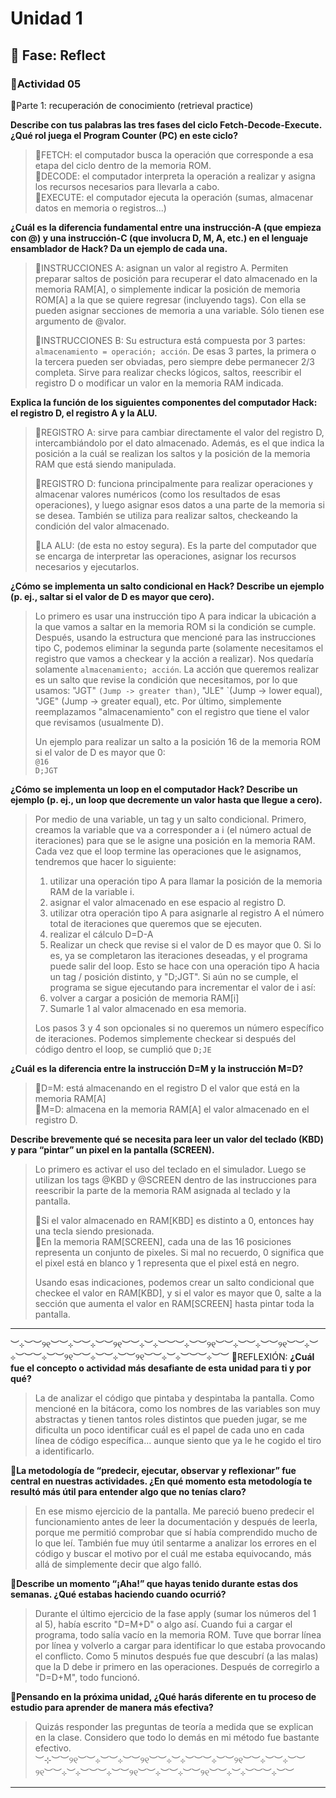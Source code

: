 # Unidad 1

## 🤔 Fase: Reflect
### 📝**Actividad 05**
🌱Parte 1: recuperación de conocimiento (retrieval practice)

**Describe con tus palabras las tres fases del ciclo Fetch-Decode-Execute. ¿Qué rol juega el Program Counter (PC) en este ciclo?**  
>🍃FETCH: el computador busca la operación que corresponde a esa etapa del ciclo dentro de la memoria ROM.  
>🍂DECODE: el computador interpreta la operación a realizar y asigna los recursos necesarios para llevarla a cabo.  
>🍁EXECUTE: el computador ejecuta la operación (sumas, almacenar datos en memoria o registros...)  
  
**¿Cuál es la diferencia fundamental entre una instrucción-A (que empieza con @) y una instrucción-C (que involucra D, M, A, etc.) en el lenguaje ensamblador de Hack? Da un ejemplo de cada una.**
>🍃INSTRUCCIONES A: asignan un valor al registro A. Permiten preparar saltos de posición para recuperar el dato almacenado en la memoria RAM[A], o simplemente indicar la posición de memoria ROM[A] a la que se quiere regresar (incluyendo tags). Con ella se pueden asignar secciones de memoria a una variable. Sólo tienen ese argumento de @valor.
>
>🍂INSTRUCCIONES B: Su estructura está compuesta por 3 partes: `almacenamiento = operación; acción`. De esas 3 partes, la primera o la tercera pueden ser obviadas, pero siempre debe permanecer 2/3 completa. Sirve para realizar checks lógicos, saltos, reescribir el registro D o modificar un valor en la memoria RAM indicada.  
  
**Explica la función de los siguientes componentes del computador Hack: el registro D, el registro A y la ALU.**  
>🍃REGISTRO A: sirve para cambiar directamente el valor del registro D, intercambiándolo por el dato almacenado. Además, es el que indica la posición a la cuál se realizan los saltos y la posición de la memoria RAM que está siendo manipulada.
>
>🍂REGISTRO D: funciona principalmente para realizar operaciones y almacenar valores numéricos (como los resultados de esas operaciones), y luego asignar esos datos a una parte de la memoria si se desea. También se utiliza para realizar saltos, checkeando la condición del valor almacenado. 
>
>🍁LA ALU: (de esta no estoy segura). Es la parte del computador que se encarga de interpretar las operaciones, asignar los recursos necesarios y ejecutarlos. 

**¿Cómo se implementa un salto condicional en Hack? Describe un ejemplo (p. ej., saltar si el valor de D es mayor que cero).**
> Lo primero es usar una instrucción tipo A para indicar la ubicación a la que vamos a saltar en la memoria ROM si la condición se cumple. Después, usando la estructura que mencioné para las instrucciones tipo C, podemos eliminar la segunda parte (solamente necesitamos el registro que vamos a checkear y la acción a realizar). Nos quedaría solamente `almacenamiento; acción`. La acción que queremos realizar es un salto que revise la condición que necesitamos, por lo que usamos: "JGT" `(Jump -> greater than)`, "JLE" `(Jump -> lower equal), "JGE" (Jump -> greater equal), etc. Por último, simplemente reemplazamos "almacenamiento" con el registro que tiene el valor que revisamos (usualmente D).
>
> Un ejemplo para realizar un salto a la posición 16 de la memoria ROM si el valor de D es mayor que 0:  
> `@16`  
> `D;JGT`    

**¿Cómo se implementa un loop en el computador Hack? Describe un ejemplo (p. ej., un loop que decremente un valor hasta que llegue a cero).**
> Por medio de una variable, un tag y un salto condicional. Primero, creamos la variable que va a corresponder a i (el número actual de iteraciones) para que se le asigne una posición en la memoria RAM. Cada vez que el loop termine las operaciones que le asignamos, tendremos que hacer lo siguiente:
> 1. utilizar una operación tipo A para llamar la posición de la memoria RAM de la variable i.
> 2. asignar el valor almacenado en ese espacio al registro D.
> 3. utilizar otra operación tipo A para asignarle al registro A el número total de iteraciones que queremos que se ejecuten.
> 4. realizar el cálculo D=D-A
> 5. Realizar un check que revise si el valor de D es mayor que 0. Si lo es, ya se completaron las iteraciones deseadas, y el programa puede salir del loop. Esto se hace con una operación tipo A hacia un tag / posición distinto, y "D;JGT". Si aún no se cumple, el programa se sigue ejecutando para incrementar el valor de i así:
> 6. volver a cargar a posición de memoria RAM[i]
> 7. Sumarle 1 al valor almacenado en esa memoria.
>
> Los pasos 3 y 4 son opcionales si no queremos un número específico de iteraciones. Podemos simplemente checkear si después del código dentro el loop, se cumplió que `D;JE`

**¿Cuál es la diferencia entre la instrucción D=M y la instrucción M=D?**
> 🍃D=M: está almacenando en el registro D el valor que está en la memoria RAM[A]  
> 🍂M=D: almacena en la memoria RAM[A] el valor almacenado en el registro D.  

**Describe brevemente qué se necesita para leer un valor del teclado (KBD) y para “pintar” un pixel en la pantalla (SCREEN).**  
> Lo primero es activar el uso del teclado en el simulador. Luego se utilizan los tags @KBD y @SCREEN dentro de las instrucciones para reescribir la parte de la memoria RAM asignada al teclado y la pantalla.
>    
> 🍃Si el valor almacenado en RAM[KBD] es distinto a 0, entonces hay una tecla siendo presionada.  
> 🍂En la memoria RAM[SCREEN], cada una de las 16 posiciones representa un conjunto de pixeles. Si mal no recuerdo, 0 significa que el pixel está en blanco y 1 representa que el pixel está en negro.
>   
> Usando esas indicaciones, podemos crear un salto condicional que checkee el valor en RAM[KBD], y si el valor es mayor que 0, salte a la sección que aumenta el valor en RAM[SCREEN] hasta pintar toda la pantalla.  
___
︶⊹︶︶୨୧︶︶⊹︶︶⊹︶︶୨୧︶︶⊹︶⊹︶︶︶⊹︶︶୨୧︶︶⊹︶︶⊹︶︶୨୧︶︶⊹︶⊹︶︶︶⊹︶︶୨୧︶︶⊹︶︶⊹︶︶୨୧︶︶⊹︶⊹︶︶︶⊹︶︶
🌱REFLEXIÓN: **¿Cuál fue el concepto o actividad más desafiante de esta unidad para ti y por qué?**
> La de analizar el código que pintaba y despintaba la pantalla. Como mencioné en la bitácora, como los nombres de las variables son muy abstractas y tienen tantos roles distintos que pueden jugar, se me dificulta un poco identificar cuál es el papel de cada uno en cada línea de código específica... aunque siento que ya le he cogido el tiro a identificarlo.   

🌿**La metodología de “predecir, ejecutar, observar y reflexionar” fue central en nuestras actividades. ¿En qué momento esta metodología te resultó más útil para entender algo que no tenías claro?**
> En ese mismo ejercicio de la pantalla. Me pareció bueno predecir el funcionamiento antes de leer la documentación y después de leerla, porque me permitió comprobar que sí había comprendido mucho de lo que leí. También fue muy útil sentarme a analizar los errores en el código y buscar el motivo por el cuál me estaba equivocando, más allá de simplemente decir que algo falló.

🌼**Describe un momento “¡Aha!” que hayas tenido durante estas dos semanas. ¿Qué estabas haciendo cuando ocurrió?**
> Durante el último ejercicio de la fase apply (sumar los números del 1 al 5), había escrito "D=M+D" o algo así. Cuando fui a cargar el programa, todo salía vacío en la memoria ROM. Tuve que borrar línea por línea y volverlo a cargar para identificar lo que estaba provocando el conflicto. Como 5 minutos después fue que descubrí (a las malas) que la D debe ir primero en las operaciones. Después de corregirlo a "D=D+M", todo funcionó.

🌻**Pensando en la próxima unidad, ¿Qué harás diferente en tu proceso de estudio para aprender de manera más efectiva?**  
> Quizás responder las preguntas de teoría a medida que se explican en la clase. Considero que todo lo demás en mi método fue bastante efectivo.  
︶⊹︶︶୨୧︶︶⊹︶︶⊹︶︶୨୧︶︶⊹︶⊹︶︶︶⊹︶︶୨୧︶︶⊹︶︶⊹︶︶୨୧︶︶⊹︶⊹︶︶︶⊹︶︶୨୧︶︶⊹︶︶⊹︶︶୨୧︶︶⊹︶⊹︶︶︶⊹︶︶
___
